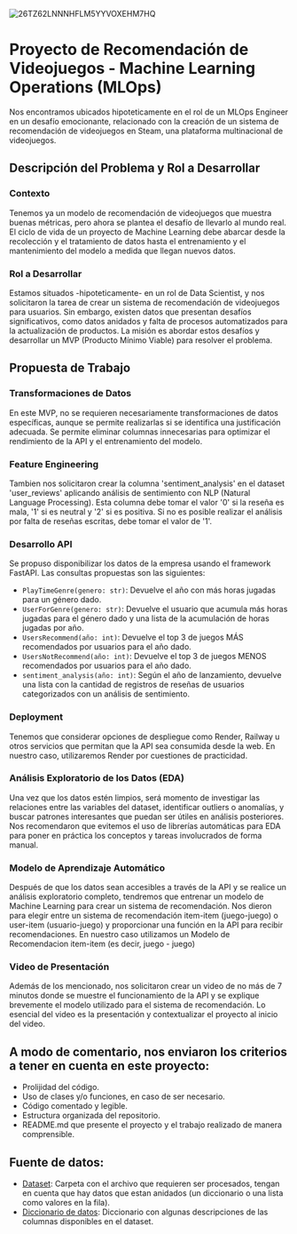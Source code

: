 ![26TZ62LNNNHFLM5YYVOXEHM7HQ](https://github.com/lucasj23/Proyecto_ML/assets/131183621/43b0b67d-eb84-4eb3-9c0c-e17919c1b83f)


# Proyecto de Recomendación de Videojuegos - Machine Learning Operations (MLOps)

Nos encontramos ubicados hipoteticamente en el rol de un MLOps Engineer en un desafío emocionante, relacionado con la creación de un sistema de recomendación de videojuegos en Steam, una plataforma multinacional de videojuegos.

## Descripción del Problema y Rol a Desarrollar

### Contexto
Tenemos ya un modelo de recomendación de videojuegos que muestra buenas métricas, pero ahora se plantea el desafío de llevarlo al mundo real. El ciclo de vida de un proyecto de Machine Learning debe abarcar desde la recolección y el tratamiento de datos hasta el entrenamiento y el mantenimiento del modelo a medida que llegan nuevos datos.

### Rol a Desarrollar
Estamos situados -hipoteticamente- en un rol de Data Scientist, y nos solicitaron la tarea de crear un sistema de recomendación de videojuegos para usuarios. Sin embargo, existen datos que presentan desafíos significativos, como datos anidados y falta de procesos automatizados para la actualización de productos. La misión es abordar estos desafíos y desarrollar un MVP (Producto Mínimo Viable) para resolver el problema.

## Propuesta de Trabajo

### Transformaciones de Datos
En este MVP, no se requieren necesariamente transformaciones de datos específicas, aunque se permite realizarlas si se identifica una justificación adecuada. Se permite eliminar columnas innecesarias para optimizar el rendimiento de la API y el entrenamiento del modelo.

### Feature Engineering
Tambien nos solicitaron crear la columna 'sentiment_analysis' en el dataset 'user_reviews' aplicando análisis de sentimiento con NLP (Natural Language Processing). Esta columna debe tomar el valor '0' si la reseña es mala, '1' si es neutral y '2' si es positiva. Si no es posible realizar el análisis por falta de reseñas escritas, debe tomar el valor de '1'.

### Desarrollo API
Se propuso disponibilizar los datos de la empresa usando el framework FastAPI. Las consultas propuestas son las siguientes:

- `PlayTimeGenre(genero: str)`: Devuelve el año con más horas jugadas para un género dado.
- `UserForGenre(genero: str)`: Devuelve el usuario que acumula más horas jugadas para el género dado y una lista de la acumulación de horas jugadas por año.
- `UsersRecommend(año: int)`: Devuelve el top 3 de juegos MÁS recomendados por usuarios para el año dado.
- `UsersNotRecommend(año: int)`: Devuelve el top 3 de juegos MENOS recomendados por usuarios para el año dado.
- `sentiment_analysis(año: int)`: Según el año de lanzamiento, devuelve una lista con la cantidad de registros de reseñas de usuarios categorizados con un análisis de sentimiento.

### Deployment
Tenemos que considerar opciones de despliegue como Render, Railway u otros servicios que permitan que la API sea consumida desde la web. En nuestro caso, utilizaremos Render por cuestiones de practicidad.

### Análisis Exploratorio de los Datos (EDA)
Una vez que los datos estén limpios, será momento de investigar las relaciones entre las variables del dataset, identificar outliers o anomalías, y buscar patrones interesantes que puedan ser útiles en análisis posteriores. Nos recomendaron que evitemos el uso de librerías automáticas para EDA para poner en práctica los conceptos y tareas involucrados de forma manual.

### Modelo de Aprendizaje Automático
Después de que los datos sean accesibles a través de la API y se realice un análisis exploratorio completo, tendremos que entrenar un modelo de Machine Learning para crear un sistema de recomendación. Nos dieron para elegir entre un sistema de recomendación item-item (juego-juego) o user-item (usuario-juego) y proporcionar una función en la API para recibir recomendaciones.
En nuestro caso utilizamos un Modelo de Recomendacion item-item (es decir, juego - juego)

### Video de Presentación
Además de los mencionado, nos solicitaron crear un video de no más de 7 minutos donde se muestre el funcionamiento de la API y se explique brevemente el modelo utilizado para el sistema de recomendación. Lo esencial del video es la presentación y contextualizar el proyecto al inicio del video.

## A modo de comentario, nos enviaron los criterios a tener en cuenta en este proyecto: 

- Prolijidad del código.
- Uso de clases y/o funciones, en caso de ser necesario.
- Código comentado y legible.
- Estructura organizada del repositorio.
- README.md que presente el proyecto y el trabajo realizado de manera comprensible.

## Fuente de datos:
- [Dataset](https://drive.google.com/drive/folders/1HqBG2-sUkz_R3h1dZU5F2uAzpRn7BSpj): Carpeta con el archivo que requieren ser procesados, tengan en cuenta que hay datos que estan anidados (un diccionario o una lista como valores en la fila).
- [Diccionario de datos](https://docs.google.com/spreadsheets/d/1-t9HLzLHIGXvliq56UE_gMaWBVTPfrlTf2D9uAtLGrk/edit#gid=0): Diccionario con algunas descripciones de las columnas disponibles en el dataset.
